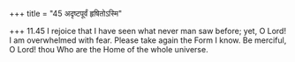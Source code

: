 +++
title = "45 अदृष्टपूर्वं हृषितोऽस्मि"

+++
11.45 I rejoice that I have seen what never man saw before; yet, O Lord!
I am overwhelmed with fear. Please take again the Form I know. Be
merciful, O Lord! thou Who are the Home of the whole universe.

